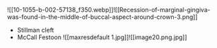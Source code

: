 ![[10-1055-b-002-57138_f350.webp]]![[Recession-of-marginal-gingiva-was-found-in-the-middle-of-buccal-aspect-around-crown-3.png]]

- Stillman cleft
- McCall Festoon
![[maxresdefault 1.jpg]]![[image20.png.jpg]]
